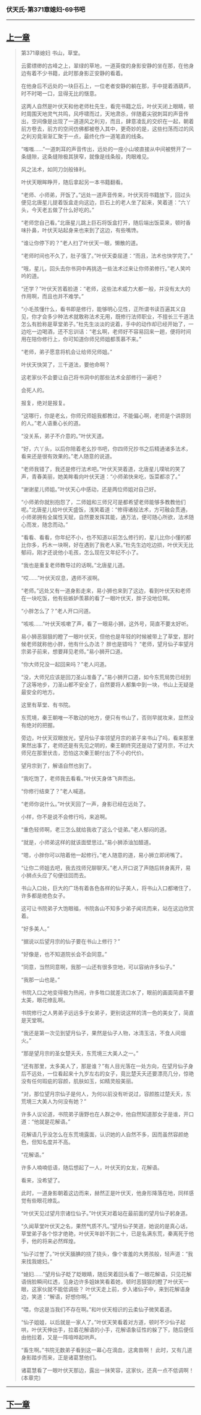 ### 伏天氏-第371章媳妇-69书吧

--------
[上一章](./1ccc6cd2d50390e4e07c3f31770707ca.md)
--------


>
>
>
>第371章媳妇
>书山，草堂。
>
>云雾缥缈的古峰之上，翠绿的草地，一道英俊的身影安静的坐在那，在他身边有着不少书籍，此时那身影正安静的看着。
>
>在他身后不远处的一块巨石上，一位老者安静的躺在那，手中提着酒葫芦，时不时喝一口，显得无比的惬意。
>
>这两人自然是叶伏天和他老师杜先生，看完书籍之后，叶伏天闭上眼睛，顿时周围天地灵气共鸣，风呼啸而过，天地肃杀，伴随着尖锐刺耳的声音传出，空间像是出现了一道道风之利刃，而且，肆意凌乱的交织在一起，朝着前方卷去，前方的空间仿佛都被卷入其中，更奇妙的是，这些扫荡而过的风之利刃竟渐渐汇聚于一点，最终化作一道笔直的线条。
>
>“嗤嗤……”一道刺耳的声音传出，远处的一座小山坡直接从中间被劈开了一条缝隙，这条缝隙极其狭窄，就像是线条般，肉眼难见。
>
>风之法术，如同刀剑般锋利。
>
>叶伏天眼眸睁开，随后拿起另一本书籍翻看。
>
>“老师、小师弟，开饭了。”远处一道声音传来，叶伏天将书籍放下，回过头便见北唐星儿提着饭盒走向这边，巨石上的老人坐了起来，笑着道：“六丫头，今天老五做了什么好吃的。”
>
>“老师您自己看。”北唐星儿跳上巨石将饭盒打开，随后端出饭菜来，顿时香味扑鼻，叶伏天站起身来也来到了这边，有些嘴馋。
>
>“谁让你停下的？”老人扫了叶伏天一眼，懒散的道。
>
>“老师时间也不久了，肚子饿了。”叶伏天委屈道：“而且，法术也快学完了。”
>
>“哦，星儿，回头去你书洞中再挑选一些法术过来让你师弟修行。”老人笑吟吟的道。
>
>“还学？”叶伏天苦着脸道：“老师，这些法术威力大都一般，并没有太大的作用啊，而且也并不难学。”
>
>“小毛孩懂什么，看书即是修行，能够明心见性，正所谓书读百遍其义自见，你才会多少种法术就敢称法术无用，既修行法师职业，不擅长三千道法怎么有脸称是草堂弟子。”杜先生淡淡的说着，手中的动作却已经开始了，一边吃一边喝酒，还不忘训话：“老幺啊，老师好不容易回来一趟，便将时间用在陪你修行上，你可知道你师兄师姐都羡慕不来。”
>
>“老师，弟子愿意将机会让给师兄师姐。”
>
>叶伏天快哭了，三千道法，要他命啊？
>
>这老家伙不会要让自己将书洞中的那些法术全部修行一遍吧？
>
>会死人的。
>
>报复，绝对是报复。
>
>“这哪行，你是老幺，你师兄师姐我都教过，不能偏心啊，老师是个讲原则的人。”老人语重心长的道。
>
>“没关系，弟子不介意的。”叶伏天道。
>
>“好，六丫头，以后你陪着老幺抄书吧，你四师兄抄书之后精通诸多法术，看来还是很有效果的。”老人随意的说道。
>
>“老师我错了，我还是修行法术吧。”叶伏天哭着道，北唐星儿噗呲的笑了声，青春美丽，她美眸看向叶伏天道：“小师弟快来吃，饭菜都凉了。”
>
>“谢谢星儿师姐。”叶伏天心中感动，还是两位师姐对自己好。
>
>“小师弟你就别抱怨了，二师姐和三师兄可是都希望老师能够多教教他们呢。”北唐星儿给叶伏天盛饭，浅笑着道：“修得诸般法术，方可融会贯通，小师弟拥有全属性天赋，自然要发挥其能，通万法，便可随心所欲，法术随心而发，随念而动。”
>
>“看看、看看，你年纪不小，也不知道以前怎么修行的，星儿比你小懂的都比你多，朽木一块啊，好在遇到了我老人家。”杜先生边吃边损，叶伏天无比郁闷，刚才还说他小毛孩，怎么现在又年纪不小了。
>
>“我也是重复老师教导过的话啊。”北唐星儿道。
>
>“哎……”叶伏天叹息，遇师不淑啊。
>
>“老师。”远处又有一道身影走来，易小狮也来到了这边，看到叶伏天和老师在一块吃饭，他有些嫉妒羡慕的看了一眼叶伏天，胖子没地位啊。
>
>“小胖怎么了？”老人开口问道。
>
>“咳咳……”叶伏天咳嗽了声，看了一眼易小狮，这外号，简直不要太好听。
>
>易小狮恶狠狠的瞪了一眼叶伏天，但他也是年轻的时候被带上了草堂，那时候老师就称他小胖，他有什么办法？
>胖也是错吗？
>“老师，望月仙子率望月宗弟子前来，想要拜见老师。”易小狮开口道。
>
>“你大师兄没一起回来吗？”老人问道。
>
>“没，大师兄应该是回刀圣山准备了。”易小狮开口道，如今东荒局势已经到了这等地步，刀圣山都不安全了，自然要将人都集中到一块，书山上无疑是最安全的地方。
>
>这里有草堂、有书院。
>
>东荒境，秦王朝唯一不敢动的地方，便只有书山了，否则早就攻来，显然没有绝对的把握。
>
>旁边，叶伏天双眼放光，望月仙子率领望月宗的弟子来书山了吗，看来那里果然出事了，老师还是有先见之明的，秦王朝终究还是动了望月宗，不过大师兄在那里伏击，恐怕这次秦王朝付出了不小的代价。
>
>望月宗到了，解语自然也到了。
>
>“我吃饱了，老师我去看看。”叶伏天身体飞奔而出。
>
>“你修行结束了？”老人喊道。
>
>“老师你说什么。”叶伏天回了一声，身影已经在远处了。
>
>小样，你不是说不会修行吗，来追啊。
>
>“重色轻师啊，老三怎么就给我收了这么个徒弟。”老人郁闷的道。
>
>“就是，小师弟这样的就该面壁思过。”易小狮添油加醋道。
>
>“嗯，小胖你可以陪着他一起修行。”老人随意的道，易小狮立即闭嘴了。
>
>“让你二师姐去吧，我去找师兄聊聊天。”老人开口说了声随后转身离开，易小狮点头应了句便往回而去。
>
>书山入口处，巨大的广场有着各色各样的仙子美人，将书山入口都堵住了，许多都是绝色女子。
>
>这可让书院弟子大饱眼福，书院各山不知多少弟子闻讯而来，站在这边欣赏着。
>
>“好多美人。”
>
>“据说以后望月宗的仙子要在书山上修行？”
>
>“好像是，也不知道院长会不会同意。”
>
>“同意，当然同意啊，我那一山还有很多空地，可以容纳许多仙子。”
>
>“我那一山也是。”
>
>书院入口之地变得极为热闹，许多牲口就差流口水了，眼前的画面简直不要太美，眼花缭乱啊。
>
>书院修行之人男弟子远远多于女弟子，更别说这样的清一色的美女了，简直是天堂啊。
>
>“我还是第一次见到望月仙子，果然是仙子人物，冰清玉洁，不食人间烟火。”
>
>“那是望月宗的圣女楚夭夭，东荒境三大美人之一。”
>
>“还有那里，太多美人了，那是谁？”有人目光落在一处方向，在望月仙子身后不远处，一位看起来十九岁左右的女子，竟比楚夭夭还要漂亮几分，惊艳没有任何瑕疵的容颜，肌肤如玉，如精灵般美丽。
>
>“对，那位望月宗仙子是何人，为何以前没有听说过，容颜胜过楚夭夭，东荒境三大美人为何没有她？”
>
>许多人议论道，书院弟子唐野也在人群之中，他自然知道那女子是谁，开口道：“他就是花解语。”
>
>花解语几乎没怎么在东荒境露面，认识她的人自然不多，因而虽然容颜绝色，但知名度并不高。
>
>“花解语。”
>
>许多人喃喃低语，随后想起了一人，叶伏天的女友，花解语。
>
>看来，没希望了。
>
>此时，一道身影朝着这边而来，赫然正是叶伏天，他身形降落在地，同样感觉有些眼花缭乱。
>
>“叶伏天见过望月宗诸位仙子。”叶伏天对着站在最前面的望月仙子躬身道。
>
>“久闻草堂叶伏天之名，果然气质不凡。”望月仙子笑道，她说的是真心话，草堂弟子各个惊才绝艳，叶伏天年龄不到二十，已是名满东荒，秦离死于他手，他的将来必然辉煌。
>
>“仙子过誉了。”叶伏天腼腆的挠了挠头，像个害羞的大男孩般，轻声道：“我来找我媳妇。”
>
>“媳妇……”望月仙子眨了眨眼睛，随后笑着回头看了一眼花解语，只见花解语俏脸瞬间红透，见身边许多姐妹笑看着她，顿时恶狠狠的瞪了叶伏天一眼，这家伙就不能低调些？
>叶伏天走上前，步入诸仙子中，来到花解语身边，笑道：“解语，好想你啊。”
>
>“喂，你这是当我们不存在啊。”和叶伏天相识的云柔仙子微笑着道。
>
>“仙子姐姐，以后就是一家人了。”叶伏天笑看着对方道，顿时不少仙子起哄，叶伏天伸出手，拉着花解语的小手，花解语象征性的躲了下，随后便任由他拉着，又是一阵喧哗起哄声。
>
>“畜生啊。”书院无数弟子看到这一幕心在滴血，这禽兽啊！
>此时，又有几道身影踏步而来，正是诸葛慧他们。
>
>诸葛慧看了一眼叶伏天那边，露出一抹笑容，这家伙，还真一点不低调啊！
>(本章完)
>
>

--------
[下一章](./1f52ea1da49d0e6371edde72811d0a5d.md)
--------

